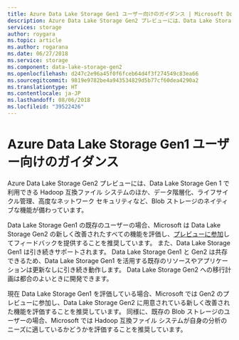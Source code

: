 ```yaml
---
title: Azure Data Lake Storage Gen1 ユーザー向けのガイダンス | Microsoft Docs
description: Azure Data Lake Storage Gen2 プレビューには、Data Lake Storage Gen 1 で利用できる Hadoop 互換ファイル システムのほか、データ階層化、ライフサイクル管理、高度なネットワーク セキュリティなど、Blob ストレージのネイティブな機能が備わっています。
services: storage
author: roygara
ms.topic: article
ms.author: rogarana
ms.date: 06/27/2018
ms.service: storage
ms.component: data-lake-storage-gen2
ms.openlocfilehash: d247c2e96a45f0f6fceb64d4f3f274549c83ea66
ms.sourcegitcommit: 9819e9782be4a943534829d5b77cf60dea4290a2
ms.translationtype: HT
ms.contentlocale: ja-JP
ms.lasthandoff: 08/06/2018
ms.locfileid: "39522426"
---
```

# <a name="guidance-for-azure-data-lake-storage-gen1-customers"></a>Azure Data Lake Storage Gen1 ユーザー向けのガイダンス

Azure Data Lake Storage Gen2 プレビューには、Data Lake Storage Gen 1 で利用できる Hadoop 互換ファイル システムのほか、データ階層化、ライフサイクル管理、高度なネットワーク セキュリティなど、Blob ストレージのネイティブな機能が備わっています。

Data Lake Storage Gen1 の既存のユーザーの場合、Microsoft は Data Lake Storage Gen2 の新しく改善されたすべての機能を評価し、[プレビューに参加](https://aka.ms/adlsgen2signup)してフィードバックを提供することを推奨しています。 また、Data Lake Storage Gen1 は引き続きサポートされます。 Data Lake Storage Gen1 と Gen2 は共存できるため、Data Lake Storage Gen1 を活用する既存のリソースやアプリケーションは更新なしに引き続き動作します。 Data Lake Storage Gen2 への移行計画は都合のよいときに開発できます。

現在 Data Lake Storage Gen1 を評価している場合、Microsoft では Gen2 のプレビューに参加し、Data Lake Storage Gen2 に用意されている新しく改善された機能を評価することを推奨しています。 同様に、既存の Blob ストレージのユーザーの場合、Microsoft では Hadoop 互換ファイル システムが自身の分析のニーズに適しているかどうかを評価することを推奨しています。
